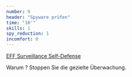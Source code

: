 ```yaml
---
number: 9
header: "Spyware prüfen"
time: "10'"
skills: 1
spy_reduction: 1
incomfort: 0
---
```

[EFF Surveillance Self-Defense](https://ssd.eff.org/en)

Warum ? Stoppen Sie die gezielte Überwachung.
                  
